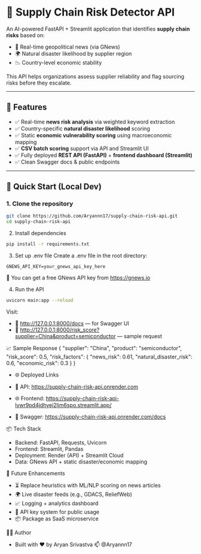 # 🚚 Supply Chain Risk Detector API

An AI-powered FastAPI + Streamlit application that identifies **supply chain risks** based on:
- 📰 Real-time geopolitical news (via GNews)
- 🌍 Natural disaster likelihood by supplier region
- 📉 Country-level economic stability

This API helps organizations assess supplier reliability and flag sourcing risks before they escalate.

---

## 🔧 Features

- ✅ Real-time **news risk analysis** via weighted keyword extraction
- ✅ Country-specific **natural disaster likelihood** scoring
- ✅ Static **economic vulnerability scoring** using macroeconomic mapping
- ✅ **CSV batch scoring** support via API and Streamlit UI
- ✅ Fully deployed **REST API (FastAPI)** + **frontend dashboard (Streamlit)**
- ✅ Clean Swagger docs & public endpoints

---

## 🚀 Quick Start (Local Dev)

### 1. Clone the repository
```bash
git clone https://github.com/Aryannn17/supply-chain-risk-api.git
cd supply-chain-risk-api
```
2. Install dependencies
```bash
pip install -r requirements.txt
```
3. Set up .env file
Create a .env file in the root directory:
```
GNEWS_API_KEY=your_gnews_api_key_here
```
📝 You can get a free GNews API key from https://gnews.io

4. Run the API
```bash
uvicorn main:app --reload
```

Visit:
- 📍 http://127.0.0.1:8000/docs — for Swagger UI
- 📍 http://127.0.0.1:8000/risk_score?supplier=China&product=semiconductor — sample request

📈 Sample Response
{
  "supplier": "China",
  "product": "semiconductor",
  "risk_score": 0.5,
  "risk_factors": {
    "news_risk": 0.61,
    "natural_disaster_risk": 0.6,
    "economic_risk": 0.3
  }
}

- 🌐 Deployed Links
- 🔌 API: https://supply-chain-risk-api.onrender.com

- 🌐 Frontend: https://supply-chain-risk-api-lvwr9pd4jdhyej2ljm6spo.streamlit.app/

- 📄 Swagger: https://supply-chain-risk-api.onrender.com/docs


📦 Tech Stack
- Backend: FastAPI, Requests, Uvicorn
- Frontend: Streamlit, Pandas
- Deployment: Render (API) + Streamlit Cloud
- Data: GNews API + static disaster/economic mapping

🧠 Future Enhancements
- ⏳ Replace heuristics with ML/NLP scoring on news articles
- 🌍 Live disaster feeds (e.g., GDACS, ReliefWeb)
- 📈 Logging + analytics dashboard
- 🔐 API key system for public usage
- 📦 Package as SaaS microservice


🧑‍💻 Author
- Built with ❤️ by Aryan Srivastva
📫 @Aryannn17
